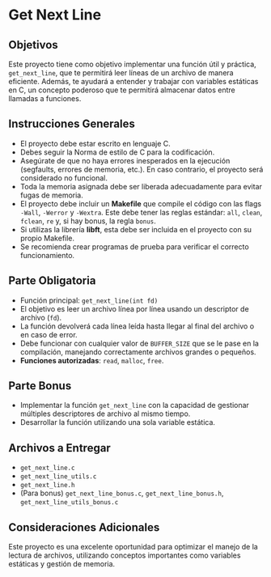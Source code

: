 # Get Next Line

## Objetivos
Este proyecto tiene como objetivo implementar una función útil y práctica, `get_next_line`, que te permitirá leer líneas de un archivo de manera eficiente. Además, te ayudará a entender y trabajar con variables estáticas en C, un concepto poderoso que te permitirá almacenar datos entre llamadas a funciones.

## Instrucciones Generales
- El proyecto debe estar escrito en lenguaje C.
- Debes seguir la Norma de estilo de C para la codificación.
- Asegúrate de que no haya errores inesperados en la ejecución (segfaults, errores de memoria, etc.). En caso contrario, el proyecto será considerado no funcional.
- Toda la memoria asignada debe ser liberada adecuadamente para evitar fugas de memoria.
- El proyecto debe incluir un **Makefile** que compile el código con las flags `-Wall`, `-Werror` y `-Wextra`. Este debe tener las reglas estándar: `all`, `clean`, `fclean`, `re` y, si hay bonus, la regla `bonus`.
- Si utilizas la librería **libft**, esta debe ser incluida en el proyecto con su propio Makefile.
- Se recomienda crear programas de prueba para verificar el correcto funcionamiento.

## Parte Obligatoria
- Función principal: `get_next_line(int fd)`
- El objetivo es leer un archivo línea por línea usando un descriptor de archivo (`fd`).
- La función devolverá cada línea leída hasta llegar al final del archivo o en caso de error.
- Debe funcionar con cualquier valor de `BUFFER_SIZE` que se le pase en la compilación, manejando correctamente archivos grandes o pequeños.
- **Funciones autorizadas**: `read`, `malloc`, `free`.

## Parte Bonus
- Implementar la función `get_next_line` con la capacidad de gestionar múltiples descriptores de archivo al mismo tiempo.
- Desarrollar la función utilizando una sola variable estática.

## Archivos a Entregar
- `get_next_line.c`
- `get_next_line_utils.c`
- `get_next_line.h`
- (Para bonus) `get_next_line_bonus.c`, `get_next_line_bonus.h`, `get_next_line_utils_bonus.c`

## Consideraciones Adicionales
Este proyecto es una excelente oportunidad para optimizar el manejo de la lectura de archivos, utilizando conceptos importantes como variables estáticas y gestión de memoria.
